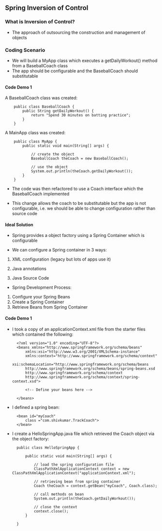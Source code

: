 ## Spring Inversion of Control

### What is Inversion of Control?

- The approach of outsourcing the construction and management of objects

### Coding Scenario

- We will build a MyApp class which executes a getDailyWorkout() method from a BaseballCoach class
- The app should be configurable and the BaseballCoach should substitutable

#### Code Demo 1

A BaseballCoach class was created:


		public class BaseballCoach {
			public String getDailyWorkout() {
				return "Spend 30 minutes on batting practice";
			}
		}

A MainApp class was created:

		public class MyApp {
			public static void main(String[] args) {
				
				// create the object
				BaseballCoach theCoach = new BaseballCoach();
				
				// use the object
				System.out.println(theCoach.getDailyWorkout());
			}
		}

- The code was then refactored to use a Coach interface which the BaseballCoach implemented

- This change allows the coach to be substitutable but the app is not configurable, i.e. we should be able to change configuration rather than source code

#### Ideal Solution

- Spring provides a object factory using a Spring Container which is configurable

- We can configure a Spring container in 3 ways:

1) XML configuration (legacy but lots of apps use it)

2) Java annotations

3) Java Source Code

- Spring Development Process:

1) Configure your Spring Beans
2) Create a Spring Container
3) Retrieve Beans from Spring Container


#### Code Demo 1

- I took a copy of an applicationContext.xml file from the starter files which contained the following:

		<?xml version="1.0" encoding="UTF-8"?>
		<beans xmlns="http://www.springframework.org/schema/beans"
		    xmlns:xsi="http://www.w3.org/2001/XMLSchema-instance" 
		    xmlns:context="http://www.springframework.org/schema/context"
		    xsi:schemaLocation="http://www.springframework.org/schema/beans
		    http://www.springframework.org/schema/beans/spring-beans.xsd
		    http://www.springframework.org/schema/context
		    http://www.springframework.org/schema/context/spring-context.xsd">
		
		    <!-- Define your beans here -->
		    
		</beans>

- I defined a spring bean:

		<bean id="myCoach"
	    	class ="com.shivkumar.TrackCoach">
	    </bean>
	    
- I create a HelloSpringApp.java file which retrieved the Coach object via the object factory:

		public class HelloSpringApp {
			
			public static void main(String[] args) {
				
				// load the spring configuration file
				ClassPathXmlApplicationContext context = new ClassPathXmlApplicationContext("applicationContext.xml");
				
				// retrieving bean from spring container
				Coach theCoach = context.getBean("myCoach", Coach.class);
						
				// call methods on bean
				System.out.println(theCoach.getDailyWorkout());
				
				// close the context
				context.close();
			}
			
		}

    